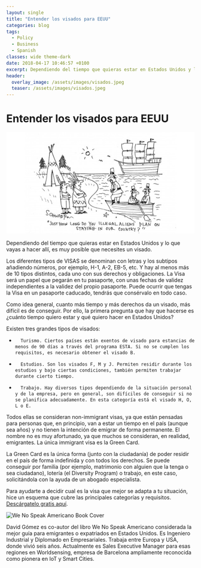 ```yaml
---
layout: single
title: "Entender los visados para EEUU"
categories: blog
tags:
  - Policy
  - Business
  - Spanish
classes: wide theme-dark
date: 2018-04-17 10:46:57 +0100
excerpt: Dependiendo del tiempo que quieras estar en Estados Unidos y lo que vayas a hacer allí, es muy posible que necesites un visado.
header:
  overlay_image: /assets/images/visados.jpeg
  teaser: /assets/images/visados.jpeg
---
```


# Entender los visados para EEUU

![Cartoon by Ron Schward](/assets/images/visados.jpeg)

Dependiendo del tiempo que quieras estar en Estados Unidos y lo que vayas a hacer allí, es muy posible que necesites un visado.

Los diferentes tipos de VISAS se denominan con letras y los subtipos añadiendo números, por ejemplo, H-1, A-2, EB-5, etc. Y hay al menos más de 10 tipos distintos, cada uno con sus derechos y obligaciones. La Visa será un papel que pegarán en tu pasaporte, con unas fechas de validez independientes a la validez del propio pasaporte. Puede ocurrir que tengas la Visa en un pasaporte caducado, tendrás que consérvalo en todo caso.

Como idea general, cuanto más tiempo y más derechos da un visado, más difícil es de conseguir. Por ello, la primera pregunta que hay que hacerse es ¿cuánto tiempo quiero estar y qué quiero hacer en Estados Unidos?

Existen tres grandes tipos de visados:

-       Turismo. Ciertos países están exentos de visado para estancias de menos de 90 días a través del programa ESTA. Si no se cumplen los requisitos, es necesario obtener el visado B.

-       Estudios. Son los visados F, M y J. Permiten residir durante los estudios y bajo ciertas condiciones, también permiten trabajar durante cierto tiempo.

-       Trabajo. Hay diversos tipos dependiendo de la situación personal y de la empresa, pero en general, son difíciles de conseguir si no se planifica adecuadamente. En esta categoría está el visado H, O, L o E.

Todos ellas se consideran non-immigrant visas, ya que están pensadas para personas que, en principio, van a estar un tiempo en el país (aunque sea años) y no tienen la intención de emigrar de forma permanente. El nombre no es muy afortunado, ya que muchos se consideran, en realidad, emigrantes. La única immigrant visa es la Green Card.

La Green Card es la única forma (junto con la ciudadanía) de poder residir en el país de forma indefinida y con todos los derechos. Se puede conseguir por familia (por ejemplo, matrimonio con alguien que la tenga o sea ciudadano), lotería (el Diversity Program) o trabajo, en este caso, solicitándola con la ayuda de un abogado especialista.

Para ayudarte a decidir cual es la visa que mejor se adapta a tu situación, hice un esquema que cubre las principales categorías y requisitos. [Descárgatelo gratis aquí](https://www.wenospeakamericano.com/).

![We No Speak Americano Book Cover](https://media.licdn.com/dms/image/C4D12AQEdL8nG4Zxl0w/article-inline_image-shrink_1500_2232/0/1520236730101?e=1720656000&v=beta&t=o38zYJ98KEFLPqwth4-oCMyhjKr0CfhM2AzNM1xmNYk)

David Gómez es co-autor del libro We No Speak Americano considerada la mejor guía para emigrantes o expatriados en Estados Unidos. Es Ingeniero Industrial y Diplomado en Empresariales. Trabaja entre Europa y USA, donde vivió seis años. Actualmente es Sales Executive Manager para esas regiones en Worldsensing, empresa de Barcelona ampliamente reconocida como pionera en IoT y Smart Cities.
